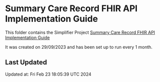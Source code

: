 # Summary Care Record FHIR API Implementation Guide
This folder contains the Simplifier Project [Summary Care Record FHIR API Implementation Guide](https://simplifier.net/summarycarerecord-pluscodedentry)

It was created on 29/09/2023 and has been set up to run every 1 month.

## Last Updated

Updated at: Fri Feb 23 18:05:39 UTC 2024
